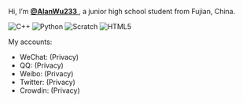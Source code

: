 Hi, I’m **[@AlanWu233 ](https://github.com/AlanWu233)**, a junior high school student from Fujian, China.

![C++](https://img.shields.io/badge/C%2B%2B-00599C?style=for-the-badge&logo=c%2B%2B&logoColor=white)
![Python](https://img.shields.io/badge/Python-FFD43B?style=for-the-badge&logo=python&logoColor=blue)
![Scratch](https://img.shields.io/badge/Scratch-4D97FF?style=for-the-badge&logo=Scratch&logoColor=white)
![HTML5](https://img.shields.io/badge/HTML5-E34F26?style=for-the-badge&logo=html5&logoColor=white)

My accounts:
- WeChat: (Privacy)
- QQ: (Privacy)
- Weibo: (Privacy)
- Twitter: (Privacy)
- Crowdin: (Privacy)
